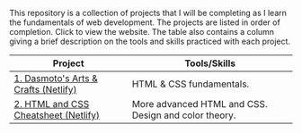 This repository is a collection of projects that I will be completing as I learn the fundamentals of web development. The projects are listed in order of completion. Click to view the website. The table also contains a column giving a brief description on the tools and skills practiced with each project. 

| Project                                                                              | Tools/Skills               |
|--------------------------------------------------------------------------------------|----------------------------|
| [1. Dasmoto's Arts & Crafts (Netlify)](https://tourmaline-mousse-41395e.netlify.app) | HTML & CSS fundamentals.   |
| [2. HTML and CSS Cheatsheet (Netlify)](https://rad-beijinho-644a54.netlify.app)      | More advanced HTML and CSS. Design and color theory. |